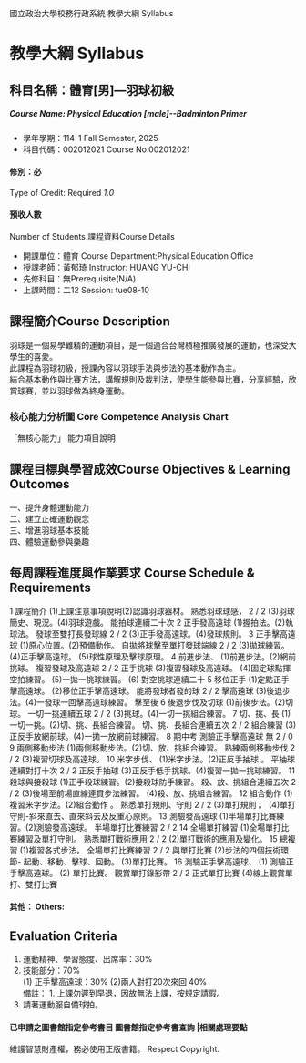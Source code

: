 國立政治大學校務行政系統 教學大綱 Syllabus
# 教學大綱 Syllabus
##  科目名稱：體育[男]—羽球初級 
#####  Course Name: Physical Education [male]--Badminton Primer
  * 學年學期：114-1 Fall Semester, 2025 
  * 科目代碼：002012021 Course No.002012021
#### 修別：必
Type of Credit: Required 
_1.0_
#### 預收人數
Number of Students
課程資料Course Details
  * 開課單位：體育 Course Department:Physical Education Office 
  * 授課老師：黃郁琦 Instructor: HUANG YU-CHI 
  * 先修科目：無Prerequisite(N/A)
  * 上課時間：二12 Session: tue08-10
##  課程簡介Course Description
羽球是一個易學難精的運動項目，是一個適合台灣積極推廣發展的運動，也深受大學生的喜愛。   
此課程為羽球初級，授課內容以羽球手法與步法的基本動作為主。   
結合基本動作與比賽方法，講解規則及裁判法，使學生能參與比賽，分享經驗，欣賞球賽，並以羽球做為終身運動。
###  核心能力分析圖 Core Competence Analysis Chart
「無核心能力」 
能力項目說明
##  課程目標與學習成效Course Objectives & Learning Outcomes 
一、提升身體運動能力   
二、建立正確運動觀念   
三、增進羽球基本技能   
四、體驗運動參與樂趣
##  每周課程進度與作業要求 Course Schedule & Requirements
1 課程簡介 (1)上課注意事項說明(2)認識羽球器材。 熟悉羽球球感， 2 / 2
(3)羽球簡史、現況。(4)羽球遊戲。 能拍球連續二十次
2 正手發高遠球 (1)握拍法。(2)執球法。 發球至雙打長發球線 2 / 2
(3)正手發高遠球。(4)發球規則。
3 正手擊高遠球 (1)原心位置。(2)預備動作。 自拋將球擊至單打發球端線 2 / 2
(3)拋球練習。
(4)正手擊高遠球。 (5)球性原理及擊球原理。
4 前進步法、 (1)前進步法。(2)網前挑球。 複習發球及高遠球 2 / 2
正手挑球 (3)複習發球及高遠球。
(4)固定球點揮空拍練習。 (5)一拋一挑球練習。 (6) 對空挑球連續二十
5 移位正手 (1)定點正手擊高遠球。 (2)移位正手擊高遠球。 能將發球者發的球 2 / 2
擊高遠球 (3)後退步法。(4)一發球一回擊高遠球練習。 擊至後
6 後退步伐及切球 (1)前後步法。(2)切球。 一切一挑連續五球 2 / 2
(3)挑球。(4)一切一挑組合練習。
7 切、挑、長 (1)一切一挑。(2)切、挑、長組合練習。 切、挑、長組合連續五次 2 / 2
組合練習 (3)正反手放網前球。(4)一拋一放網前球練習。
8 期中考 測驗正手擊高遠球 無 2 / 0
9 兩側移動步法 (1)兩側移動步法。(2)切、放、挑組合練習。 熟練兩側移動步伐 2 / 2
(3)複習切球及高遠球。
10 米字步伐、 (1)米字步法。(2)正反手抽球 。 平抽球連續對打十次 2 / 2
正反手抽球 (3)正反手低手挑球。(4)複習一拋一挑球練習。
11 殺球與接殺球 (1)正手殺球練習。(2)接殺球防手練習。 殺、放、挑組合連續五次 2 / 2
(3)後場至前場直線連貫步法練習。
(4)殺、放、挑組合練習。
12 組合動作 (1)複習米字步法。(2)組合動作 。 熟悉單打規則、守則 2 / 2
(3)單打規則 。
(4)單打守則-斜來直去、直來斜去及反重心原則。
13 測驗發高遠球 (1)半場單打比賽練習。(2)測驗發高遠球。 半場單打比賽練習 2 / 2
14 全場單打練習 (1)全場單打比賽練習及單打守則。 熟悉單打戰術應用 2 / 2
(2)單打戰術的應用及變化。
15 總複習 (1)複習各式步法。 全場單打比賽練習 2 / 2
與單打比賽 (2)步法的四個技術環節-
起動、移動、擊球、回動。
(3)單打比賽。 16 測驗正手擊高遠球、 (1) 測驗正手擊高遠球。 (2) 單打比賽。 觀賞單打錄影帶 2 / 2
正式單打比賽 (4)線上觀賞單打、雙打比賽
####  其他： Others:
## Evaluation Criteria
1. 運動精神、學習態度、出席率：30%   
2. 技能部分：70%   
(1) 正手擊高遠球：30% (2)兩人對打20次來回 40%   
備註： 1. 上課勿遲到早退，因故無法上課，按規定請假。   
2. 請著運動服自備球拍。
####  已申請之圖書館指定參考書目  圖書館指定參考書查詢 |相關處理要點
維護智慧財產權，務必使用正版書籍。 Respect Copyright.